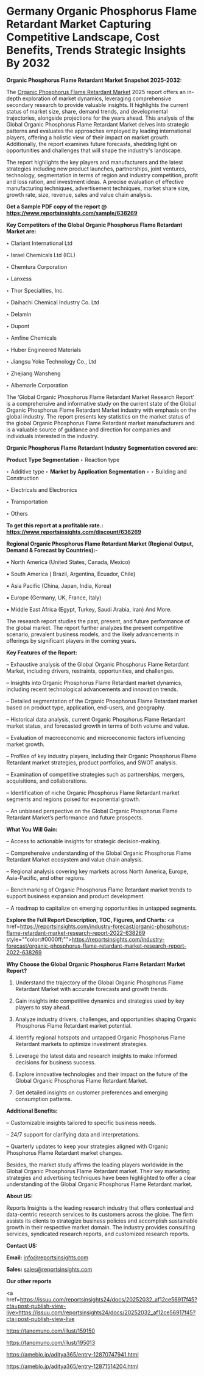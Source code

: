 # Germany Organic Phosphorus Flame Retardant Market Capturing Competitive Landscape, Cost Benefits, Trends Strategic Insights By 2032

<strong>Organic Phosphorus Flame Retardant Market Snapshot 2025-2032:</strong>

The <a href=https://www.reportsinsights.com/sample/638269>Organic Phosphorus Flame Retardant Market</a> 2025 report offers an in-depth exploration of market dynamics, leveraging comprehensive secondary research to provide valuable insights. It highlights the current status of market size, share, demand trends, and developmental trajectories, alongside projections for the years ahead. This analysis of the Global Organic Phosphorus Flame Retardant Market delves into strategic patterns and evaluates the approaches employed by leading international players, offering a holistic view of their impact on market growth. Additionally, the report examines future forecasts, shedding light on opportunities and challenges that will shape the industry's landscape.

The report highlights the key players and manufacturers and the latest strategies including new product launches, partnerships, joint ventures, technology, segmentation in terms of region and industry competition, profit and loss ration, and investment ideas. A precise evaluation of effective manufacturing techniques, advertisement techniques, market share size, growth rate, size, revenue, sales and value chain analysis.

<strong>Get a Sample PDF copy of the report @ <a href=https://www.reportsinsights.com/sample/638269 style=color:#0000ff;>https://www.reportsinsights.com/sample/638269</a></strong>

<strong>Key Competitors of the Global Organic Phosphorus Flame Retardant Market are:</strong>

‣ Clariant International Ltd

‣ Israel Chemicals Ltd (ICL)

‣ Chemtura Corporation

‣ Lanxess

‣ Thor Specialties, Inc.

‣ Daihachi Chemical Industry Co. Ltd

‣ Delamin

‣ Dupont

‣ Amfine Chemicals

‣ Huber Engineered Materials

‣ Jiangsu Yoke Technology Co., Ltd

‣ Zhejiang Wansheng

‣ Albemarle Corporation

The ‘Global Organic Phosphorus Flame Retardant Market Research Report’ is a comprehensive and informative study on the current state of the Global Organic Phosphorus Flame Retardant Market industry with emphasis on the global industry. The report presents key statistics on the market status of the global Organic Phosphorus Flame Retardant market manufacturers and is a valuable source of guidance and direction for companies and individuals interested in the industry.

<strong>Organic Phosphorus Flame Retardant Industry Segmentation covered are:</strong>

<strong>Product Type Segmentation</strong>
‣
Reaction type

‣ Additive type
‣ 
<strong>Market by Application Segmentation</strong>
‣
‣  Building and Construction

‣ Electricals and Electronics

‣ Transportation

‣ Others

<strong>To get this report at a profitable rate.: <a href=https://www.reportsinsights.com/discount/638269 style=color:#0000ff;>https://www.reportsinsights.com/discount/638269</a></strong>

<strong>Regional Organic Phosphorus Flame Retardant Market (Regional Output, Demand &amp; Forecast by Countries):-</strong>

• North America (United States, Canada, Mexico)

• South America ( Brazil, Argentina, Ecuador, Chile)

• Asia Pacific (China, Japan, India, Korea)

• Europe (Germany, UK, France, Italy)

• Middle East Africa (Egypt, Turkey, Saudi Arabia, Iran) And More.

The research report studies the past, present, and future performance of the global market. The report further analyzes the present competitive scenario, prevalent business models, and the likely advancements in offerings by significant players in the coming years.

<strong>Key Features of the Report:</strong>

– Exhaustive analysis of the Global Organic Phosphorus Flame Retardant Market, including drivers, restraints, opportunities, and challenges.

– Insights into Organic Phosphorus Flame Retardant market dynamics, including recent technological advancements and innovation trends.

– Detailed segmentation of the Organic Phosphorus Flame Retardant market based on product type, application, end-users, and geography.

– Historical data analysis, current Organic Phosphorus Flame Retardant market status, and forecasted growth in terms of both volume and value.

– Evaluation of macroeconomic and microeconomic factors influencing market growth.

– Profiles of key industry players, including their Organic Phosphorus Flame Retardant market strategies, product portfolios, and SWOT analysis.

– Examination of competitive strategies such as partnerships, mergers, acquisitions, and collaborations.

– Identification of niche Organic Phosphorus Flame Retardant market segments and regions poised for exponential growth.

– An unbiased perspective on the Global Organic Phosphorus Flame Retardant Market’s performance and future prospects.

<strong>What You Will Gain:</strong>

– Access to actionable insights for strategic decision-making.

– Comprehensive understanding of the Global Organic Phosphorus Flame Retardant Market ecosystem and value chain analysis.

– Regional analysis covering key markets across North America, Europe, Asia-Pacific, and other regions.

– Benchmarking of Organic Phosphorus Flame Retardant market trends to support business expansion and product development.

– A roadmap to capitalize on emerging opportunities in untapped segments.

<strong>Explore the Full Report Description, TOC, Figures, and Charts:</strong>
<a href=https://reportsinsights.com/industry-forecast/organic-phosphorus-flame-retardant-market-research-report-2022-638269 style=""color:#0000ff;"">https://reportsinsights.com/industry-forecast/organic-phosphorus-flame-retardant-market-research-report-2022-638269</a>

<strong>Why Choose the Global Organic Phosphorus Flame Retardant Market Report?</strong>

1. Understand the trajectory of the Global Organic Phosphorus Flame Retardant Market with accurate forecasts and growth trends.

2. Gain insights into competitive dynamics and strategies used by key players to stay ahead.

3. Analyze industry drivers, challenges, and opportunities shaping Organic Phosphorus Flame Retardant market potential.

4. Identify regional hotspots and untapped Organic Phosphorus Flame Retardant markets to optimize investment strategies.

5. Leverage the latest data and research insights to make informed decisions for business success.

6. Explore innovative technologies and their impact on the future of the Global Organic Phosphorus Flame Retardant Market.

7. Get detailed insights on customer preferences and emerging consumption patterns.

<strong>Additional Benefits:</strong>

– Customizable insights tailored to specific business needs.

– 24/7 support for clarifying data and interpretations.

– Quarterly updates to keep your strategies aligned with Organic Phosphorus Flame Retardant market changes.

Besides, the market study affirms the leading players worldwide in the Global Organic Phosphorus Flame Retardant market. Their key marketing strategies and advertising techniques have been highlighted to offer a clear understanding of the Global Organic Phosphorus Flame Retardant market.

<strong><strong>About US</strong>:</strong>

Reports Insights is the leading research industry that offers contextual and data-centric research services to its customers across the globe. The firm assists its clients to strategize business policies and accomplish sustainable growth in their respective market domain. The industry provides consulting services, syndicated research reports, and customized research reports.

<strong>Contact US:</strong>

<p class=><b>Email:</b> <a href=mailto:info@reportsinsights.com>info@reportsinsights.com</a></p>
<p class=><b>Sales:</b> <a href=mailto:sales@reportsinsights.com>sales@reportsinsights.com</a></p>

<strong>Our other reports</strong>

<a href=https://issuu.com/reportsinsights24/docs/20252032_af12ce56917f45?cta=post-publish-view-live>https://issuu.com/reportsinsights24/docs/20252032_af12ce56917f45?cta=post-publish-view-live</a>

<a href=https://tanomuno.com/illust/159150>https://tanomuno.com/illust/159150</a>

<a href=https://tanomuno.com/illust/195013>https://tanomuno.com/illust/195013</a>

<a href=https://ameblo.jp/aditya365/entry-12870747941.html>https://ameblo.jp/aditya365/entry-12870747941.html</a>

<a href=https://ameblo.jp/aditya365/entry-12871514204.html>https://ameblo.jp/aditya365/entry-12871514204.html</a>
